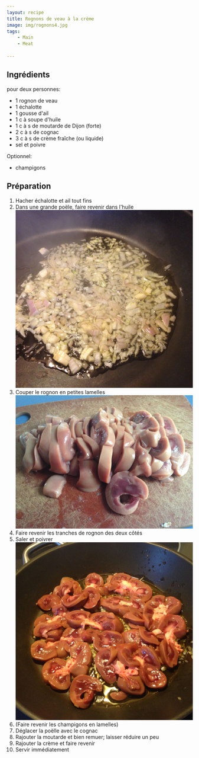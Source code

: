 ```yaml
---
layout: recipe
title: Rognons de veau à la crème
image: img/rognons4.jpg  
tags:
    - Main
    - Meat

---
```

## Ingrédients

pour deux personnes:    

* 1 rognon de veau
* 1 échalotte
* 1 gousse d'ail
* 1 c à soupe d'huile
* 1 c à s de moutarde de Dijon (forte)
* 2 c à s de cognac
* 3 c à s de crème fraîche (ou liquide)
* sel et poivre   

Optionnel:   

* champigons
 

## Préparation
1. Hacher échalotte et ail tout fins
2. Dans une grande poële, faire revenir dans l'huile   
![image](img/rognons2.jpg)  
2. Couper le rognon en petites lamelles   
![image](img/rognons1.jpg)   
4. Faire revenir les tranches de rognon des deux côtés
5. Saler et poivrer   
![image](img/rognons3.jpg)  
6. (Faire revenir les champigons en lamelles)
5. Déglacer la poëlle avec le cognac
6. Rajouter la moutarde et bien remuer; laisser réduire un peu
7. Rajouter la crème et faire revenir
8. Servir immédiatement
 
